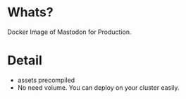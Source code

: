 # Whats?
Docker Image of Mastodon for Production.

# Detail
- assets precompiled
- No need volume. You can deploy on your cluster easily.

